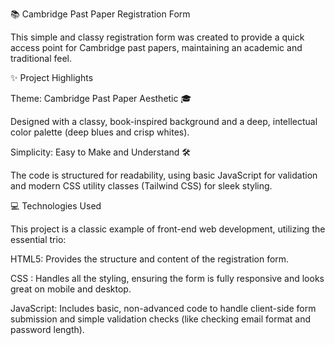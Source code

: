 📚 Cambridge Past Paper Registration Form

This simple and classy registration form was created to provide a quick access point for Cambridge past papers, maintaining an academic and traditional feel.

✨ Project Highlights

Theme: Cambridge Past Paper Aesthetic 🎓

Designed with a classy, book-inspired background and a deep, intellectual color palette (deep blues and crisp whites).

Simplicity: Easy to Make and Understand 🛠️

The code is structured for readability, using basic JavaScript for validation and modern CSS utility classes (Tailwind CSS) for sleek styling.

💻 Technologies Used

This project is a classic example of front-end web development, utilizing the essential trio:

HTML5: Provides the structure and content of the registration form.

CSS : Handles all the styling, ensuring the form is fully responsive and looks great on mobile and desktop.

JavaScript: Includes basic, non-advanced code to handle client-side form submission and simple validation checks (like checking email format and password length).

